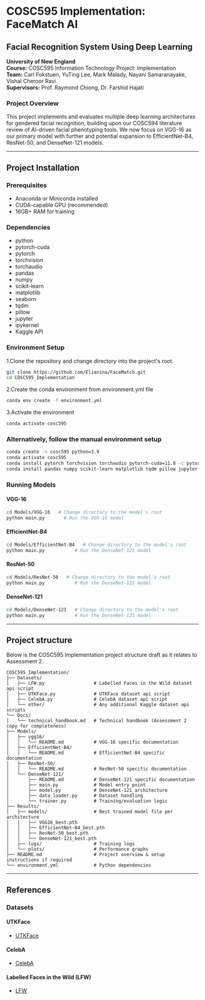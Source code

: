 # COSC595 Implementation: FaceMatch AI
## Facial Recognition System Using Deep Learning

**University of New England**  
**Course:** COSC595 Information Technology Project: Implementation  
**Team:** Carl Fokstuen, YuTing Lee, Mark Malady, Nayani Samaranayake, Vishal Cheroor Ravi  
**Supervisors:** Prof. Raymond Chiong, Dr. Farshid Hajati

### Project Overview
This project implements and evaluates multiple deep learning architectures for gendered facial recognition, building upon our 
COSC594 literature review of AI-driven facial phenotyping tools. We now focus on VGG-16 as our primary model with further 
and potential expansion to EfficientNet-B4, ResNet-50, and DenseNet-121 models.

---

## Project Installation

### Prerequisites
- Anaconda or Miniconda installed
- CUDA-capable GPU (recommended)
- 16GB+ RAM for training

### Dependencies
  - python
  - pytorch-cuda
  - pytorch
  - torchvision
  - torchaudio
  - pandas
  - numpy
  - scikit-learn
  - matplotlib
  - seaborn
  - tqdm
  - pillow
  - jupyter
  - ipykernel
  - Kaggle API

### Environment Setup
1.Clone the repository and change directory into the project's root.
```bash
git clone https://github.com/Elianina/FaceMatch.git
cd COSC595_Implementation
```

2.Create the conda environment from environment.yml file
```bash
conda env create -f environment.yml  
```

3.Activate the environment
```bash
conda activate cosc595
```

### Alternatively, follow the manual environment setup
```bash
conda create -n cosc595 python=3.9
conda activate cosc595
conda install pytorch torchvision torchaudio pytorch-cuda=11.8 -c pytorch -c nvidia
conda install pandas numpy scikit-learn matplotlib tqdm pillow jupyter -c conda-forge
````

### Running Models
#### VGG-16
```bash
cd Models/VGG-16   # Change directory to the model's root
python main.py       # Run the VGG-16 model
`````
#### EfficientNet-B4
```bash
cd Models/EfficientNet-B4   # Change directory to the model's root
python main.py           # Run the DenseNet-121 model
```
#### ResNet-50
```bash
cd Models/ResNet-50   # Change directory to the model's root
python main.py           # Run the DenseNet-121 model
```
#### DenseNet-121
```bash
cd Models/DenseNet-121   # Change directory to the model's root
python main.py           # Run the DenseNet-121 model
````

---

## Project structure
Below is the COSC595 Implementation project structure draft as it relates to Assessment 2. 
```
COSC595_Implementation/
├── Datasets/
│   ├── LFW.py                  # Labelled Faces in the Wild dataset api script
│   ├── UTKFace.py              # UTKFace dataset api script
│   ├── CelebA.py               # CelebA dataset api script
│   └── other/                  # Any additional Kaggle dataset api scripts
└── Docs/
│   └── technical_handbook.md   # Technical handbook (Assessment 2 copy for completeness)
├── Models/
│   ├── vgg16/
│   │   └── README.md           # VGG-16 specific documentation
│   ├── EfficientNet-B4/
│   │   └── README.md           # EfficientNet-B4 specific documentation
│   ├── ResNet-50/
│   │   └── README.md           # ResNet-50 specific documentation
│   └── DenseNet-121/
│       ├── README.md           # DenseNet-121 specific documentation
│       ├── main.py             # Model entry point
│       ├── model.py            # DenseNet-121 architecture
│       ├── data_loader.py      # Dataset handling
│       └── trainer.py          # Training/evaluation logic
├── Results/
│   ├── models/                 # Best trained model file per architecture
│   │   ├── VGG16_best.pth
│   │   ├── EfficientNet-B4_best.pth
│   │   ├── ResNet-50_best.pth
│   │   └── DenseNet-121_best.pth
│   ├── logs/                   # Training logs
│   └── plots/                  # Performance graphs
├── README.md                   # Project overview & setup instructions if required
└── environment.yml             # Python dependencies
```

---

## References

### Datasets
#### UTKFace
- [UTKFace](https://www.kaggle.com/datasets/jangedoo/utkface-new)  

#### CelebA
- [CelebA](https://www.kaggle.com/datasets/jessicali9530/celeba-dataset)  

#### Labelled Faces in the Wild (LFW)
- [LFW](https://www.kaggle.com/datasets/jessicali9530/lfw-dataset)  